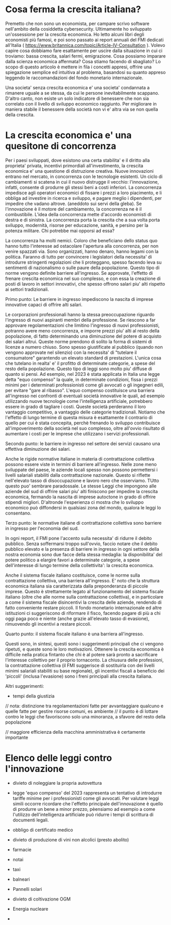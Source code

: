 # Cosa ferma la crescita italiana?

Premetto che non sono un economista, per campare scrivo software nell'ambito della cosiddetta cybersecurity.
Ultimamente ho sviluppato un'ossessione per la crescita economica.
Ho letto alcuni libri degli economisti più famosi, e poi sono passato ai report annuali del FMI dedicati all'Italia 
( https://www.britannica.com/topic/Article-IV-Consultation ).
Volevo capire cosa dobbiamo fare esattamente per uscire dalla situazione in cui ci troviamo: bassa crescita, salari fermi, emigrazione.
Cosa possiamo imparare dalla scienza economica affermata? Cosa stiamo facendo di sbagliato?
Lo scopo di questo articolo è mettere in fila i concetti appresi, offrire una spiegazione semplice ed intuitiva
al problema, basandosi su quanto appreso leggendo le raccomandazioni del fondo monetario internazionale.

Una societa' senza crescita economica e' una societa' condannata a rimanere uguale a se stessa, da cui le persone inevitabilmente scappano.
D'altro canto, non esiste un solo indicatore di benessere che non sia correlato con il livello di sviluppo economico raggiunto.
Per migliorare in maniera stabile il benessere della società non vi e' altra via se non quella della crescita.

# La crescita economica e' una quesitone di concorrenza
Per i paesi sviluppati, dove esistono una certa stabilita' e il diritto alla proprieta' privata, incentivi
primordiali all'investimento, la crescita economica e' una questione di distruzione creativa.
Nuove innovazioni entrano nel mercato, in concorrenza con le tecnologie esistenti.
Un ciclo di cambiamenti si scatena in cui il nuovo distrugge il vecchio: l'innovazione, infatti, consente di produrre gli stessi beni a costi inferiori.
La concorrenza impedisce agli operatori economici di fissare i prezzi a loro piacimento, e li obbliga ad investire in ricerca e sviluppo, e pagare meglio i dipendenti, per impedire che vadano altrove. (aneddoto sui servi della gleba).
Se l'innovazione è il motore del cambiamento, la concorrenza ne è il combustibile.
L'idea della concorrenza mette d'accordo economisti di destra e di sinistra.
La concorrenza porta la crescita che a sua volta porta sviluppo, modernità, risorse per educazione, sanità, e persino per la potenza militare. Chi potrebbe mai opporsi ad essa?

La concorrenza ha molti nemici. 
Coloro che beneficiano dello status quo hanno tutto l'interesse ad ostacolare l'apertura alla concorrenza, per non venire spazzati via.
Sono organizzati, hanno denaro, hanno legami con la politica. Faranno di tutto per convincere i legislatori della necessita' di introdurre stringenti regolazioni che li proteggano,
spesso facendo leva su sentimenti di nazionalismo o sulle paure della popolazione.
Questo tipo di norme vengono definite barriere all'ingresso. 
Se approvate, l'effetto di frenare crescita economica nel suo complesso, e con essa la creazione di posti di lavoro in settori innovativi, che spesso offrono salari piu' alti rispetto ai settori tradizionali.

Primo punto: Le barriere in ingresso impediscono la nascita di imprese innovative capaci di offrire alti salari.

Le corporazioni professionali hanno la stessa preoccupazione riguardo l'ingresso di nuovi aspiranti membri della professione.
Se riescono a far approvare regolamentazioni che limitino l'ingresso di nuovi professionisti, potranno avere meno concorrenza,
e imporre prezzi piu' alti al resto della popolazione, di fatto determinando una diminuzione del potere di acquisto dei salari altrui.
Queste norme prendono di solito la forma di sistemi di licenze a numero chiuso. Sono spesso giustificate al pubblico (quando non vengono approvate nel silenzio)
con la necessita' di "tutelare il consumatore" garantendo un elevato standard di prestazioni.
L'unica cosa che tutelano in realta' e' il profitto di determinate categorie, a spese del resto della popolazione.
Questo tipo di leggi sono molto piu' diffuse di quanto si pensi.
Ad esempio, nel 2023 è stata applicata in Italia una legge detta "equo compenso" la quale, in determinate condizioni, fissa i prezzi minimi per i determinati professionisti come gli avvocati o gli ingegneri edili, per evitare "gare al ribasso".
L'equo compenso costituisce una barriera all'ingresso nei confronti di eventuali società innovative le quali, ad esempio utilizzando nuove tecnologie come l'intelligenza artificiale, potrebbero essere in grado di tagliare i costi. Queste società perderanno il loro vantaggio competitivo, a vantaggio delle categorie tradizionali. Notiamo che l'effetto di lungo termine di questa misura è esattamente il contrario di quello per cui è stata concepita, perchè frenando lo sviluppo contribuisce all'impoverimento della società nel suo complesso, oltre all'ovvio risultato di aumentare i costi per le imprese che utilizzano i servizi professionali.

Secondo punto: le barriere in ingresso nel settore dei servizi causano una effettiva diminuzione dei salari.

Anche le rigide normative italiane in materia di contrattazione collettiva possono essere viste in termini di barriere all'ingresso.
Nelle zone meno sviluppate del paese, le aziende locali spesso non possono permettersi i livelli salariali stabiliti dalla contrattazione nazionale.
Questo si riflette nell'elevato tasso di disoccupazione e lavoro nero che osserviamo.
TUtto questo puo' sembrare paradossale. Le stesse Leggi che impongono alle aziende del sud di offrire salari piu' alti finiscono per impedire la crescita economica,
fermando la nascita di imprese autoctone in grado di offrire stipendi migliori.
D'altronde l'esperienza ci mostra che lo sviluppo economico può diffondersi in qualsiasi zona del mondo, qualora le leggi lo consentano.

Terzo punto: le normative italiane di contrattazione collettiva sono barriere in ingresso per l'economia del sud.

In ogni report, il FMI pone l'accento sulla necessita' di ridurre il debito pubblico.
Senza soffermarsi troppo sull'ovvio, faccio notare che il debito pubblico elevato e la presenza di
barriere in ingresso in ogni settore della nostra economia sono due facce della stessa medaglia:
la disponibilita' del potere politico a elargire favori a determinate categorie, a spese dell'interesse di
lungo termine della collettivita': la crescita economica.

Anche il sistema fiscale italiano costituisce, come le norme sulla contrattazione collettiva, una barriera all'ingresso.
E' noto che la struttura economica italiana sia caratterizzata dalla preponderanza di piccole imprese.
Questo è strettamente legato al funzionamento del sistema fiscale italiano (oltre che alle norme sulla contrattazione collettiva),
e in particolare a come il sistema fiscale disincentivi la crescita delle aziende, rendendo di fatto conveniente restare piccoli.
Il fondo monetario internazionale ed altre istituzioni ci suggeriscono di riformare il fisco, facendo pagare di più a chi oggi
paga poco e niente (anche grazie all'elevato tasso di evasione), rimuovendo gli incentivi a restare piccoli.

Quarto punto: il sistema fiscale italiano è una barriera all'ingresso.

Questi sono, in sintesi, questi sono i suggerimenti principali che ci vengono ripetuti, e queste sono le loro motivazioni.
Ottenere la crescita economica è difficile nella pratica fintanto che chi è al potere sarà pronto a sacrificare l'interesse collettivo per il proprio tornaconto.
La chiusura delle professioni, la contrattazione collettiva (il FMI suggerisce di sostituirla con dei livelli minimi salariali stabiliti su base regionale),
gli incentivi fiscali a beneficio dei 'piccoli' (inclusa l'evasione) sono i freni principali alla crescita italiana.

Altri suggerimenti:
- tempi della giustizia

// nota: distinzione tra regolamentazioni fatte per avvantaggiare qualcuno e quelle fatte per gestire risorse comuni, es ambiente
// il punto è di lottare contro le leggi che favoriscono solo una minoranza, a sfavore del resto della popolazione

// maggiore efficienza della macchina amministrativa è certamente importante

# Elenco delle leggi contro l'innovazione
- divieto di noleggiare la propria autovettura
- legge 'equo compenso' del 2023 rappresenta un tentativo di introdurre tariffe minime per i professionisti come gli avvocati. Per valutare leggi simili occorre ricordare che l'effetto principale dell'innovazione è quello di produrre un bene a minor prezzo, pèensiamo ad esempio a come l'utilizzo dell'intelligenza artificiale può ridurre i tempi di scrittura di documenti legali.
- obbligo di certificato medico
- divieto di produzione di vini non alcolici (presto abolito)
- farmacie
- notai
- taxi
- balneari
- Pannelli solari
- divieto di coltivazione OGM
- Energia nucleare
  
- 

